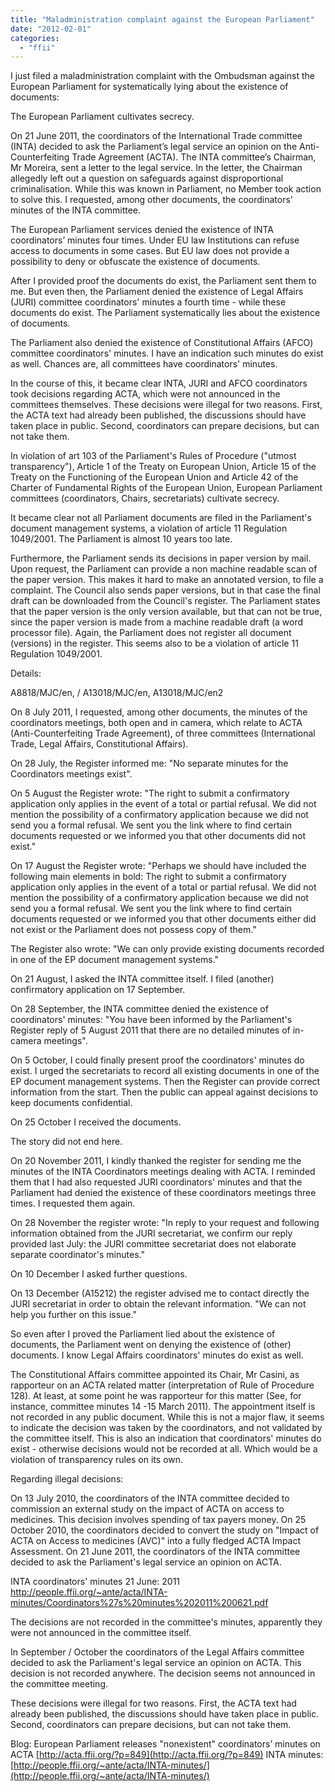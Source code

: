 ```yaml
---
title: "Maladministration complaint against the European Parliament"
date: "2012-02-01"
categories: 
  - "ffii"
---
```


I just filed a maladministration complaint with the Ombudsman against the European Parliament for systematically lying about the existence of documents:

The European Parliament cultivates secrecy.

On 21 June 2011, the coordinators of the International Trade committee (INTA) decided to ask the Parliament’s legal service an opinion on the Anti-Counterfeiting Trade Agreement (ACTA). The INTA committee’s Chairman, Mr Moreira, sent a letter to the legal service. In the letter, the Chairman allegedly left out a question on safeguards against disproportional criminalisation. While this was known in Parliament, no Member took action to solve this. I requested, among other documents, the coordinators' minutes of the INTA committee.

The European Parliament services denied the existence of INTA coordinators’ minutes four times. Under EU law Institutions can refuse access to documents in some cases. But EU law does not provide a possibility to deny or obfuscate the existence of documents.

After I provided proof the documents do exist, the Parliament sent them to me. But even then, the Parliament denied the existence of Legal Affairs (JURI) committee coordinators' minutes a fourth time - while these documents do exist. The Parliament systematically lies about the existence of documents.

The Parliament also denied the existence of Constitutional Affairs (AFCO) committee coordinators' minutes. I have an indication such minutes do exist as well. Chances are, all committees have coordinators' minutes.

In the course of this, it became clear INTA, JURI and AFCO coordinators took decisions regarding ACTA, which were not announced in the committees themselves. These decisions were illegal for two reasons. First, the ACTA text had already been published, the discussions should have taken place in public. Second, coordinators can prepare decisions, but can not take them.

In violation of art 103 of the Parliament's Rules of Procedure ("utmost transparency"), Article 1 of the Treaty on European Union, Article 15 of the Treaty on the Functioning of the European Union and Article 42 of the Charter of Fundamental Rights of the European Union, European Parliament committees (coordinators, Chairs, secretariats) cultivate secrecy.

It became clear not all Parliament documents are filed in the Parliament's document management systems, a violation of article 11 Regulation 1049/2001. The Parliament is almost 10 years too late.

Furthermore, the Parliament sends its decisions in paper version by mail. Upon request, the Parliament can provide a non machine readable scan of the paper version. This makes it hard to make an annotated version, to file a complaint. The Council also sends paper versions, but in that case the final draft can be downloaded from the Council's register. The Parliament states that the paper version is the only version available, but that can not be true, since the paper version is made from a machine readable draft (a word processor file). Again, the Parliament does not register all document (versions) in the register. This seems also to be a violation of article 11 Regulation 1049/2001.

Details:

A8818/MJC/en, / A13018/MJC/en, A13018/MJC/en2

On 8 July 2011, I requested, among other documents, the minutes of the coordinators meetings, both open and in camera, which relate to ACTA (Anti-Counterfeiting Trade Agreement), of three committees (International Trade, Legal Affairs, Constitutional Affairs).

On 28 July, the Register informed me: "No separate minutes for the Coordinators meetings exist".

On 5 August the Register wrote: "The right to submit a confirmatory application only applies in the event of a total or partial refusal. We did not mention the possibility of a confirmatory application because we did not send you a formal refusal. We sent you the link where to find certain documents requested or we informed you that other documents did not exist."

On 17 August the Register wrote: "Perhaps we should have included the following main elements in bold: The right to submit a confirmatory application only applies in the event of a total or partial refusal. We did not mention the possibility of a confirmatory application because we did not send you a formal refusal. We sent you the link where to find certain documents requested or we informed you that other documents either did not exist or the Parliament does not possess copy of them."

The Register also wrote: "We can only provide existing documents recorded in one of the EP document management systems."

On 21 August, I asked the INTA committee itself. I filed (another) confirmatory application on 17 September.

On 28 September, the INTA committee denied the existence of coordinators' minutes: "You have been informed by the Parliament's Register reply of 5 August 2011 that there are no detailed minutes of in-camera meetings".

On 5 October, I could finally present proof the coordinators' minutes do exist. I urged the secretariats to record all existing documents in one of the EP document management systems. Then the Register can provide correct information from the start. Then the public can appeal against decisions to keep documents confidential.

On 25 October I received the documents.

The story did not end here.

On 20 November 2011, I kindly thanked the register for sending me the minutes of the INTA Coordinators meetings dealing with ACTA. I reminded them that I had also requested JURI coordinators' minutes and that the Parliament had denied the existence of these coordinators meetings three times. I requested them again.

On 28 November the register wrote: "In reply to your request and following information obtained from the JURI secretariat, we confirm our reply provided last July: the JURI committee secretariat does not elaborate separate coordinator's minutes."

On 10 December I asked further questions.

On 13 December (A15212) the register advised me to contact directly the JURI secretariat in order to obtain the relevant information. "We can not help you further on this issue."

So even after I proved the Parliament lied about the existence of documents, the Parliament went on denying the existence of (other) documents. I know Legal Affairs coordinators' minutes do exist as well.

The Constitutional Affairs committee appointed its Chair, Mr Casini, as rapporteur on an ACTA related matter (interpretation of Rule of Procedure 128). At least, at some point he was rapporteur for this matter (See, for instance, committee minutes 14 -15 March 2011). The appointment itself is not recorded in any public document. While this is not a major flaw, it seems to indicate the decision was taken by the coordinators, and not validated by the committee itself. This is also an indication that coordinators' minutes do exist - otherwise decisions would not be recorded at all. Which would be a violation of transparency rules on its own.

Regarding illegal decisions:

On 13 July 2010, the coordinators of the INTA committee decided to commission an external study on the impact of ACTA on access to medicines. This decision involves spending of tax payers money. On 25 October 2010, the coordinators decided to convert the study on "Impact of ACTA on Access to medicines (AVC)" into a fully fledged ACTA Impact Assessment. On 21 June 2011, the coordinators of the INTA committee decided to ask the Parliament's legal service an opinion on ACTA.

INTA coordinators' minutes 21 June: 2011 http://people.ffii.org/~ante/acta/INTA-minutes/Coordinators%27s%20minutes%202011%200621.pdf

The decisions are not recorded in the committee's minutes, apparently they were not announced in the committee itself.

In September / October the coordinators of the Legal Affairs committee decided to ask the Parliament's legal service an opinion on ACTA. This decision is not recorded anywhere. The decision seems not announced in the committee meeting.

These decisions were illegal for two reasons. First, the ACTA text had already been published, the discussions should have taken place in public. Second, coordinators can prepare decisions, but can not take them.

Blog: European Parliament releases "nonexistent" coordinators’ minutes on ACTA [http://acta.ffii.org/?p=849](http://acta.ffii.org/?p=849) INTA minutes: [http://people.ffii.org/~ante/acta/INTA-minutes/](http://people.ffii.org/~ante/acta/INTA-minutes/)
